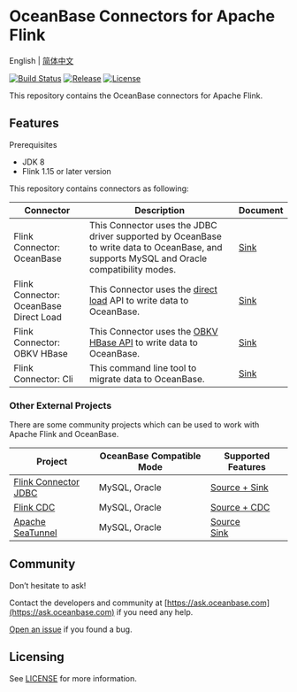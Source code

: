 # OceanBase Connectors for Apache Flink

English | [简体中文](README_CN.md)

[![Build Status](https://github.com/oceanbase/flink-connector-oceanbase/actions/workflows/push_pr.yml/badge.svg?branch=main)](https://github.com/oceanbase/flink-connector-oceanbase/actions/workflows/push_pr.yml?query=branch%3Amain)
[![Release](https://img.shields.io/github/release/oceanbase/flink-connector-oceanbase.svg)](https://github.com/oceanbase/flink-connector-oceanbase/releases)
[![License](https://img.shields.io/badge/License-Apache_2.0-blue.svg)](LICENSE)

This repository contains the OceanBase connectors for Apache Flink.

## Features

Prerequisites

- JDK 8
- Flink 1.15 or later version

This repository contains connectors as following:

|               Connector                |                                                                   Description                                                                    |                         Document                          |
|----------------------------------------|--------------------------------------------------------------------------------------------------------------------------------------------------|-----------------------------------------------------------|
| Flink Connector: OceanBase             | This Connector uses the JDBC driver supported by OceanBase to write data to OceanBase, and supports MySQL and Oracle compatibility modes.        | [Sink](docs/sink/flink-connector-oceanbase.md)            |
| Flink Connector: OceanBase Direct Load | This Connector uses the [direct load](https://en.oceanbase.com/docs/common-oceanbase-database-10000000001375568) API to write data to OceanBase. | [Sink](docs/sink/flink-connector-oceanbase-directload.md) |
| Flink Connector: OBKV HBase            | This Connector uses the [OBKV HBase API](https://github.com/oceanbase/obkv-hbase-client-java) to write data to OceanBase.                        | [Sink](docs/sink/flink-connector-obkv-hbase.md)           |
| Flink Connector: Cli                   | This command line tool to migrate data to OceanBase.                                                                                             | [Sink](docs/sink/flink-connector-oceanbase-cli.md)        |

### Other External Projects

There are some community projects which can be used to work with Apache Flink and OceanBase.

|                                Project                                 | OceanBase Compatible Mode |                                                                  Supported Features                                                                  |
|------------------------------------------------------------------------|---------------------------|------------------------------------------------------------------------------------------------------------------------------------------------------|
| [Flink Connector JDBC](https://github.com/apache/flink-connector-jdbc) | MySQL, Oracle             | [Source + Sink](https://nightlies.apache.org/flink/flink-docs-release-1.19/docs/connectors/table/jdbc/)                                              |
| [Flink CDC](https://github.com/ververica/flink-cdc-connectors)         | MySQL, Oracle             | [Source + CDC](https://nightlies.apache.org/flink/flink-cdc-docs-master/docs/connectors/flink-sources/oceanbase-cdc/)                                |
| [Apache SeaTunnel](https://github.com/apache/seatunnel)                | MySQL, Oracle             | [Source](https://seatunnel.apache.org/docs/connector-v2/source/OceanBase)<br/> [Sink](https://seatunnel.apache.org/docs/connector-v2/sink/OceanBase) |

## Community

Don’t hesitate to ask!

Contact the developers and community at [https://ask.oceanbase.com](https://ask.oceanbase.com) if you need any help.

[Open an issue](https://github.com/oceanbase/flink-connector-oceanbase/issues) if you found a bug.

## Licensing

See [LICENSE](LICENSE) for more information.

